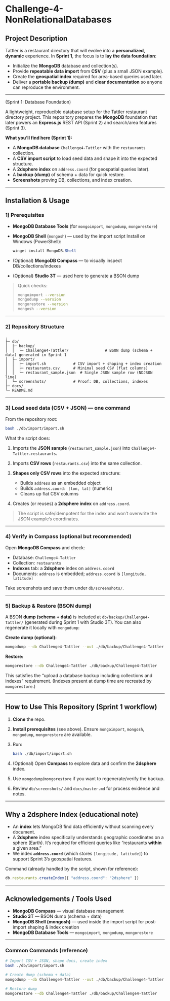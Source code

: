 ﻿# Challenge-4-NonRelationalDatabases

 ## Project Description

Tattler is a restaurant directory that will evolve into a **personalized, dynamic** experience.
In **Sprint 1**, the focus is to **lay the data foundation**:

* Initialize the **MongoDB** database and collection(s).
* Provide **repeatable data import** from **CSV** (plus a small JSON example).
* Create the **geospatial index** required for area-based queries used later.
* Deliver a **portable backup (dump)** and **clear documentation** so anyone can reproduce the environment.

---

(Sprint 1: Database Foundation)

A lightweight, reproducible database setup for the Tattler restaurant directory project.
This repository prepares the **MongoDB** foundation that later powers an **Express.js** REST API (Sprint 2) and search/area features (Sprint 3).

**What you’ll find here (Sprint 1):**

* A **MongoDB database** `Challenge4-Tattler` with the `restaurants` collection.
* A **CSV import script** to load seed data and shape it into the expected structure.
* A **2dsphere index** on `address.coord` (for geospatial queries later).
* A **backup (dump)** of schema + data for quick restore.
* **Screenshots** proving DB, collections, and index creation.

---

## Installation & Usage

### 1) Prerequisites

* **MongoDB Database Tools** (for `mongoimport`, `mongodump`, `mongorestore`)
* **MongoDB Shell** (`mongosh`) — used by the import script
  Install on Windows (PowerShell):

  ```powershell
  winget install MongoDB.Shell
  ```
* (Optional) **MongoDB Compass** — to visually inspect DB/collections/indexes
* (Optional) **Studio 3T** — used here to generate a BSON dump

> Quick checks:
>
> ```bash
> mongoimport --version
> mongodump --version
> mongorestore --version
> mongosh --version
> ```

---

### 2) Repository Structure

```
.
├─ db/
│  ├─ backup/
│  │  └─ Challenge4-Tattler/                # BSON dump (schema + data) generated in Sprint 1
│  ├─ import/
│  │  ├─ import.sh            # CSV import + shaping + index creation
│  │  ├─ restaurants.csv      # Minimal seed CSV (flat columns)
│  │  └─ restaurant_sample.json  # Single JSON sample row (NDJSON line)
│  └─ screenshots/            # Proof: DB, collections, indexes
├─ docs/
└─ README.md
```

---

### 3) Load seed data (CSV + JSON) — **one command**

From the repository root:

```bash
bash ./db/import/import.sh
```

What the script does:

1. Imports the **JSON sample** (`restaurant_sample.json`) into `Challenge4-Tattler.restaurants`.
2. Imports **CSV rows** (`restaurants.csv`) into the same collection.
3. **Shapes only CSV rows** into the expected structure:

   * Builds `address` as an embedded object
   * Builds `address.coord: [lon, lat]` (numeric)
   * Cleans up flat CSV columns
4. Creates (or reuses) a **2dsphere index** on `address.coord`.

> The script is safe/idempotent for the index and won’t overwrite the JSON example’s coordinates.

---

### 4) Verify in Compass (optional but recommended)

Open **MongoDB Compass** and check:

* Database: `Challenge4-Tattler`
* Collection: `restaurants`
* **Indexes** tab: a **2dsphere** index on `address.coord`
* Documents: `address` is embedded; `address.coord` is `[longitude, latitude]`

Take screenshots and save them under `db/screenshots/`.

---

### 5) Backup & Restore (BSON dump)

A BSON **dump (schema + data)** is included at `db/backup/Challenge4-Tattler/` (generated during Sprint 1 with Studio 3T).
You can also regenerate it locally with `mongodump`:

**Create dump (optional):**

```bash
mongodump --db Challenge4-Tattler --out ./db/backup/Challenge4-Tattler
```

**Restore:**

```bash
mongorestore --db Challenge4-Tattler ./db/backup/Challenge4-Tattler
```

This satisfies the “upload a database backup including collections and indexes” requirement.
(Indexes present at dump time are recreated by `mongorestore`.)

---

## How to Use This Repository (Sprint 1 workflow)

1. **Clone** the repo.
2. **Install prerequisites** (see above). Ensure `mongoimport`, `mongosh`, `mongodump`, `mongorestore` are available.
3. Run:

   ```bash
   bash ./db/import/import.sh
   ```
4. (Optional) Open **Compass** to explore data and confirm the **2dsphere** index.
5. Use `mongodump`/`mongorestore` if you want to regenerate/verify the backup.
6. Review `db/screenshots/` and `docs/master.md` for process evidence and notes.

---

## Why a 2dsphere Index (educational note)

* An **index** lets MongoDB find data efficiently without scanning every document.
* A **2dsphere** index specifically understands geographic coordinates on a sphere (Earth).
  It’s required for efficient queries like “restaurants **within** a given area.”
* We index **`address.coord`** (which stores `[longitude, latitude]`) to support Sprint 3’s geospatial features.

Command (already handled by the script, shown for reference):

```js
db.restaurants.createIndex({ "address.coord": "2dsphere" })
```

---

## Acknowledgements / Tools Used

* **MongoDB Compass** — visual database management
* **Studio 3T** — BSON dump (schema + data)
* **MongoDB Shell (mongosh)** — used inside the import script for post-import shaping & index creation
* **MongoDB Database Tools** — `mongoimport`, `mongodump`, `mongorestore`

---

### Common Commands (reference)

```bash
# Import CSV + JSON, shape docs, create index
bash ./db/import/import.sh

# Create dump (schema + data)
mongodump --db Challenge4-Tattler --out ./db/backup/Challenge4-Tattler

# Restore dump
mongorestore --db Challenge4-Tattler ./db/backup/Challenge4-Tattler
```



